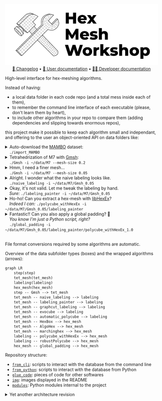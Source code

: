<p align="center">
  <picture>
    <source media="(prefers-color-scheme: dark)" srcset="img/logo_white.png">
    <source media="(prefers-color-scheme: light)" srcset="img/logo_black.png">
    <img alt="HexMeshWorkshop logo" src="img/logo_black.png">
  </picture><br/>
  <a href="https://github.com/LIHPC-Computational-Geometry/HexMeshWorkshop/blob/main/CHANGELOG.md">🔄 Changelog</a> • <a href="https://github.com/LIHPC-Computational-Geometry/HexMeshWorkshop/wiki/User-documentation">📖 User documentation</a> • <a href="https://github.com/LIHPC-Computational-Geometry/HexMeshWorkshop/wiki/Developer-documentation">🧑‍💻 Developer documentation</a>
</p>

High-level interface for hex-meshing algorithms.

Instead of having:
- a local data folder in each code repo (and a total mess inside each of them),
- to remember the command line interface of each executable (please, don't learn them by heart),
- to include other algorithms in your repo to compare them (adding dependencies and slipping towards enormous repos),

this project make it possible to keep each algorithm small and independant, and offering to the user an object-oriented API on data folders like:

<!-- import_MAMBO -->

<details>
<summary>
    Auto-download the <a href="https://gitlab.com/franck.ledoux/mambo">MAMBO</a> dataset:<br/>
    &emsp;<code>./import_MAMBO</code>
</summary>

```diff
  📂~/data
+   📁B0
+   📁B1
+   ...
+   📁S45
```

</details>

<!-- Gmsh -->

<details>
<summary>
    Tetrahedrization of M7 with <a href="http://gmsh.info/">Gmsh</a>:<br/>
    &emsp;<code>./Gmsh -i ~/data/M7 --mesh-size 0.2</code>
</summary>

<table>
<tr><td>

```diff
  📂~/data
    📂M7
+     📂Gmsh_0.2
+       📄tet.mesh
+       📄surface.obj
```

</td><td><img src="img/Gmsh_coarse.png" style="height: 20em" alt="coarse mesh of the M7 model"/></td></tr>
</table>

</details>

<!-- Gmsh, finer mesh -->

<details>
<summary>
    Hmm, I need a finer mesh...</a><br/>
    &emsp;<code>./Gmsh -i ~/data/M7 --mesh-size 0.05</code>
</summary>

<table>
<tr><td>

```diff
  📂~/data
    📂M7
      📁Gmsh_0.2
+     📂Gmsh_0.05
+       📄tet.mesh
+       📄surface.obj
```

</td><td><img src="img/Gmsh_fine.png" style="height: 20em" alt="fine mesh of the M7 model"/></td></tr>
</table>

</details>

<!-- naive_labeling -->

<details> 
<summary>
    Alright. I wonder what the naive labeling looks like.</a><br/>
    &emsp;<code>./naive_labeling -i ~/data/M7/Gmsh_0.05</code>
</summary>

<table>
<tr><td>

```diff
  📂~/data
    📂M7
      📁Gmsh_0.2
      📂Gmsh_0.05
+       📂naive_labeling
+         📄surface_labeling.txt
        📄tet.mesh
        📄surface.obj
```

</td><td><img src="img/naive_labeling.png" style="height: 20em" alt="naive labeling computed on the tetrahedral mesh"/></td></tr>
</table>

</details>

<!-- labeling_painter -->

<details> 
<summary>
    Okay, it's not valid. Let me tweak the labeling by hand.</a><br/>
    &emsp;<em>Sure:</em> <code>./labeling_painter -i ~/data/M7/Gmsh_0.05</code>
</summary>

<table>
<tr><td>

```diff
  📂~/data
    📂M7
      📁Gmsh_0.2
      📂Gmsh_0.05
        📁naive_labeling
+       📂labeling_painter
+         📄surface_labeling.txt
        📄tet.mesh
        📄surface.obj
```

</td><td><img src="img/labeling_painter.png" style="height: 20em" alt="a labeling obtained with labeling_painter"/></td></tr>
</table>

</details>

</details>

<!-- polycube_withHexEx -->

<details> 
<summary>
    Ho-ho! Can you extract a hex-mesh with <a href="https://www.graphics.rwth-aachen.de/software/libHexEx/">libHexEx</a>?<br/>
    &emsp;<em>Indeed I can:</em> <code>./polycube_withHexEx -i ~/data/M7/Gmsh_0.05/labeling_painter</code>
</summary>

<table>
<tr><td>

```diff
  📂~/data
    📂M7
      📁Gmsh_0.2
      📂Gmsh_0.05
        📁naive_labeling
        📂labeling_painter
+         📂polycube_withHexEx_1.0
+           📄hex.mesh
          📄surface_labeling.txt
        📄tet.mesh
        📄surface.obj
```

</td><td><img src="img/polycube_withHexEx.png" style="height: 20em" alt="hexmesh obtained with polycube_withHexEx"/></td></tr>
</table>

</details>

<!-- global_padding -->

<details> 
<summary>
    Fantastic!! Can you also apply a global padding? 🥺<br/>
    &emsp;<em>You know I'm just a Python script, right?</em><br/>
    &emsp;<code>./global_padding -i ~/data/M7/Gmsh_0.05/labeling_painter/polycube_withHexEx_1.0</code>
</summary>

<table>
<tr><td>

```diff
  📂~/data
    📂M7
      📁Gmsh_0.2
      📂Gmsh_0.05
        📁naive_labeling
        📂labeling_painter
          📂polycube_withHexEx_1.0
+           📂global_padding
+             📄hex.mesh
            📄hex.mesh
          📄surface_labeling.txt
        📄tet.mesh
        📄surface.obj
```

</td><td><img src="img/global_padding.png" style="height: 20em" alt="hexmesh post-processed with a global padding"/></td></tr>
</table>

</details><br/>

File format conversions required by some algorithms are automatic.

Overview of the data subfolder types (boxes) and the wrapped algorithms (arrows):

```mermaid
graph LR
    step(step)
    tet_mesh(tet_mesh)
    labeling(labeling)
    hex_mesh(hex_mesh)
    step -- Gmsh --> tet_mesh
    tet_mesh -- naive_labeling --> labeling
    tet_mesh -- labeling_painter --> labeling
    tet_mesh -- graphcut_labeling --> labeling
    tet_mesh -- evocube --> labeling
    tet_mesh -- automatic_polycube --> labeling
    tet_mesh -- HexBox --> hex_mesh
    tet_mesh -- AlgoHex --> hex_mesh
    tet_mesh -- marchinghex --> hex_mesh
    labeling -- polycube_withHexEx --> hex_mesh
    labeling -- robustPolycube --> hex_mesh
    hex_mesh -- global_padding --> hex_mesh
```

Repository structure:
- [`from_cli`](from_cli/): scripts to interact with the database from the command line
- [`from_python`](from_python/): scripts to interact with the database from Python
- [`glue_code`](glue_code/): pieces of code for other softwares
- [`img`](img/): images displayed in the README
- [`modules`](modules/): Python modules internal to the project

<details>
<summary>Yet another architecture revision</summary>

Idea: declarative approach, infrastructure-as-code (like Terraform).
Instead of editing Python scripts to describe data subfolder types and algorithms,
we would rely on YAML files :
- `data_subfolder_types/*.yml` : a type of data subfolder. interpret a folder as an object. description of the expected filenames inside
- `algorithms/*.yml` : an wrapper around an executable, working on a specific data subfolder type

There will be Python script for optional pre- and post-processing for algorithms, as well as for custom algorithms (not based on an external executable)

Then we would have a `HexMeshWorkshop.py` that parse the necessary YAML files for the given instructions, eg:
- run an algorithm: `./HexMeshWorkshop.py run Gmsh -i ~/data/3D_model/`
- get info about current data folder: `./HexMeshWorkshop.py datafolder print`
- print children of a given data subfolder: `./HexMeshWorkshop.py children ~/data/3D_model/`

Remaining design choices:
- (algorithms) How to remove redundancy between `algorithms/write_labeling_as_geogram.yml` and `algorithms/write_polycube_as_geogram.yml`, between `algorithms/automatic_polycube.yml` and `algorithms/automatic_polycube_gui.yml`?
- (algorithms) how to define (meta)algorithms that calls several algorithms? eg `robustPolycube` (`rb_generate_deformation` + `rb_generate_quantization`) or `marchinghex` (`gridgenerator` + the actual `marchinghex`)
- (algorithms) how to transmit CLI arguments to pre/post processing Python script? In order to choose between keeping/deleting debug files
- (data subfolder types) how to describe views? A `<data-subfolder-type>.<view-name>.yml` next to the `<data-subfolder-type>.yml`?
- (data subfolder types) how to have an equivalent of `labeling.get_labeling_stats_dict()`, `labeling.has_valid_labeling()`... Some algorithms should be defined as a Python script

Note:
- (algorithms) to access a file in the (grand)parent folder, we no longer specify the reverse depth. We need to go up until the filename in found, and potentially restrict 2 data subfolder types to use the same filename and filename keyword.
- (paths) we should migrate from `settings.json` to a `paths.yml`, with path keywords in uppercase to indicate the strings are mentioned as it is in other files (`algorithms/*.yml`)

</details>